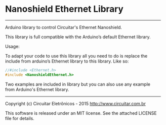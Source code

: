 Nanoshield Ethernet Library
=======================
---

Arduino library to control Circuitar's Ethernet Nanoshield.

This library is full compatible with the Arduino’s default Ethernet library.

Usage:

To adapt your code to use this library all you need to do is replace the include from arduino’s Ethernet library to this library. Like so:

```c
//#include <Ethernet.h>
#include <NanoshieldEthernet.h>
```

Two examples are included in library but you can also use any example from Arduino's Ethernet library.


---

Copyright (c) Circuitar Eletrônicos - 2015
http://www.circuitar.com.br

This software is released under an MIT license. See the attached LICENSE file for details.